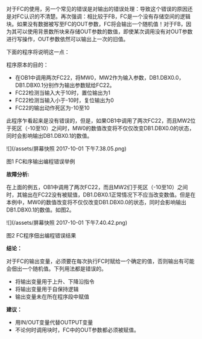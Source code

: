 对于FC的使用，另一个常见的错误是对输出的错误处理：导致这个错误的原因还是对FC认识的不清楚。再次强调：相比较于FB，FC是一个没有存储空间的逻辑块。如果没有数据被写至FC的OUT参数，FC将会输出一个随机值！对于FB，因为其可以使用背景数所块来存储OUT参数的数值，即使某次调用没有对OUT参数进行写操作，OUT参数依然可以输出上一次的旧值。

下面的程序将说明这一点：

程序原本的目的：

* 在OB1中调用两次FC22，将MW0，MW2作为输入参数，DB1.DBX0.0，DB1.DBX0.1分别作为输出参数赋给FC22。
* FC22检测当输入大于10时，置位输出为1
* FC22检测当输入小于-10时，复位输出为0
* FC22的输出动作死区为-10至10

此程序乍看起来是没有错误的，但是，如果OB1中调用了两次FC22，而且MW2位于死区（-10至10）之间时，MW0的数值改变将不仅仅改变DB1.DBX0.0的状态，同时会影响输出DB1.DBX0.1的数值。

![](/assets/屏幕快照 2017-10-01 下午7.38.05.png)

图1 FC和序输出编程错误举例

**故障分析:**

在上面的例五，OB1中调用了两次FC22，而且MW2们于死区（-10至10）之间时，其输出在FC22没有被赋值，DB1.DBX0.1正常情况下不应当改变数值。但是在本例中，MW0的数值改变将不仅仅改变DB1.DBX0.0的状态，同时会影响输出DB1.DBX0.1的数值。如图2。

![](/assets/屏幕快照 2017-10-01 下午7.40.42.png)

图2 FC程序佃出编程错误结果

**结论：**

对于FC的输出变量，必须要在每次执行FC时赋给一个确定的值，否则输出有可能会佃出一个随机值。下列用法都是错误的。

* 将输出变量用于上升、下降沿指令
* 将输出变量用于自保持逻辑
* 输出变量未在所在程序段中赋值

**建议：**

* 用IN/OUT变量代替OUTPUT变量
* 不论何时调用块时，FC中的OUT参数都必须被赋值。




